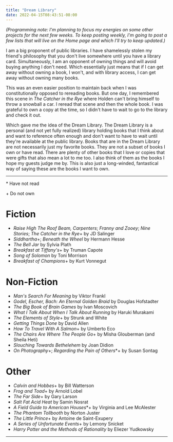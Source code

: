 ```yaml
---
title: "Dream Library"
date: 2022-04-15T08:43:51-08:00
---
```


*(Programming note: I'm planning to focus my energies on some other projects for the next few weeks.
To keep posting weekly, I'm going to post a few lists that will live on the Home page and which I'll try to keep updated.)*

I am a big proponent of public libraries.
I have shamelessly stolen my friend's philosophy that you don't live somewhere until you have a library card.
Simultaneously, I am an opponent of owning things and will avoid buying anything I don't need.
Which essentially just means that if I can get away without owning a book, I won't, and with library access, I can get away without owning many books.

This was an even easier position to maintain back when I was constitutionally opposed to rereading books.
But one day, I remembered this scene in *The Catcher in the Rye* where Holden can't bring himself to throw a snowball a car.
I reread that scene and then the whole book.
I was grateful to own a copy at the time, so I didn't have to wait to go to the library and check it out.

Which gave me the idea of the Dream Library.
The Dream Library is a personal (and not yet fully realized) library holding books that I think about and want to reference often enough and don't want to have to wait until they're available at the public library.
Books that are in the Dream Library are not necessarily just my favorite books.
They are not a subset of books I own or have read.
There are plenty of other books that I love or copies that were gifts that also mean a lot to me too.
I also think of them as the books I hope my guests judge me by.
This is also just a long-winded, fantastical way of saying these are the books I want to own.

---

\* Have not read

\+ Do not own

# Fiction
* *Raise High The Roof Beam, Carpenters*; *Franny and Zooey*; *Nine Stories*; *The Catcher in the Rye*+ by JD Salinger
* *Siddhartha*+; *Beneath the Wheel* by Hermann Hesse
* *The Bell Jar* by Sylvia Plath
* *Breakfast at Tiffany's*+ by Truman Capote
* *Song of Solomon* by Toni Morrison
* *Breakfast of Champions*+ by Kurt Vonnegut

# Non-Fiction

* *Man's Search For Meaning* by Viktor Frankl
* *Godel, Escher, Bach: An Eternal Golden Braid* by Douglas Hofstadter
* *The Big Book of Brain Games* by Ivan Moscovich
* *What I Talk About When I Talk About Running* by Haruki Murakami
* *The Elements of Style*+ by Strunk and White
* *Getting Things Done* by David Allen
* *How To Travel With A Salmon*+ by Umberto Eco
* *The Chairs Are Where The People Go*+ by Misha Glouberman (and Sheila Heti)
* *Slouching Towards Bethelehem* by Joan Didion
* *On Photography*+; *Regarding the Pain of Others**+ by Susan Sontag

# Other

* *Calvin and Hobbes*+ by Bill Watterson
* *Frog and Toad*+ by Arnold Lobel
* *The Far Side*+ by Gary Larson
* *Salt Fat Acid Heat* by Samin Nosrat
* *A Field Guide to American Houses**+ by Virginia and Lee McAlester
* *The Phantom Tollbooth* by Norton Juster
* *The Little Prince*+ by Antoine de Saint-Exupery
* *A Series of Unfortunate Events*+ by Lemony Snicket
* *Harry Potter and the Methods of Rationality* by Eliezer Yudkowsky

---
